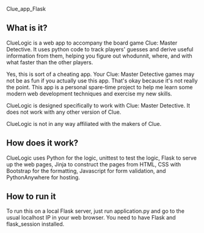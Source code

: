 Clue_app_Flask

## What is it?

ClueLogic is a web app to accompany the board game Clue: Master Detective. It uses python code to track players' guesses and derive useful information from them, helping you figure out whodunnit, where, and with what faster than the other players.

Yes, this is sort of a cheating app. Your Clue: Master Detective games may not be as fun if you actually use this app. That's okay because it's not really the point. This app is a personal spare-time project to help me learn some modern web development techniques and exercise my new skills.

ClueLogic is designed specifically to work with Clue: Master Detective. It does not work with any other version of Clue.

ClueLogic is not in any way affiliated with the makers of Clue.

## How does it work?

ClueLogic uses Python for the logic, unittest to test the logic, Flask to serve up the web pages, Jinja to construct the pages from HTML, CSS with Bootstrap for the formatting, Javascript for form validation, and PythonAnywhere for hosting.

## How to run it

To run this on a local Flask server, just run application.py and go to the usual localhost IP in your web browser.  You need to have Flask and flask_session installed.
